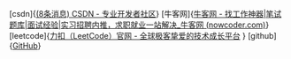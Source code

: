 [csdn]{[(8条消息) CSDN - 专业开发者社区](https://www.csdn.net/)}
[牛客网]{[牛客网 - 找工作神器|笔试题库|面试经验|实习招聘内推，求职就业一站解决_牛客网 (nowcoder.com)](https://www.nowcoder.com/)}
[leetcode]{[力扣（LeetCode）官网 - 全球极客挚爱的技术成长平台](https://leetcode.cn/)
}
[github]{[GitHub](https://github.com/)}
